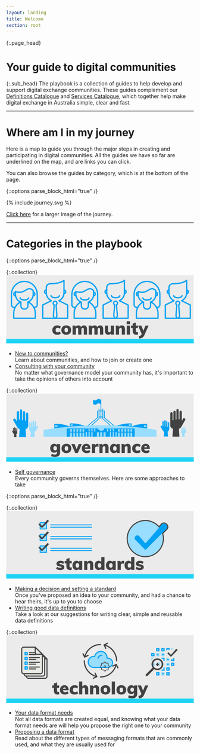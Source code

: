 ```yaml
---
layout: landing
title: Welcome
section: root
---
```


{:.page_head}
# Your guide to digital communities

{:.sub_head}
The playbook is a collection of guides to help develop and support digital exchange communities.
These guides complement our [Definitions Catalogue](https://definitions.ausdx.io) and [Services Catalogue](https://services.ausdx.io), which together help make digital exchange in Australia simple, clear and fast.

<hr/>

# Where am I in my journey

Here is a map to guide you through the major steps in creating and participating in digital communities.
All the guides we have so far are underlined on the map, and are links you can click.

You can also browse the guides by category, which is at the bottom of the page.

{::options parse_block_html="true" /}
<div class="Journey" role="img">
  <canvas class="Journey-canvas" height="1845px" width="932px"></canvas>
  {% include journey.svg %}

  [Click here](/img/journey.png) for a larger image of the journey.

</div>

<hr/>

# Categories in the playbook

{::options parse_block_html="true" /}
<div class="row">
<div class="grids col-sm-5">

{:.collection}
![Community](img/community.svg)
- [New to communities?](community.html)<br/>Learn about communities, and how to join or create one
- [Consulting with your community](consult.html)<br/>No matter what governance model your community has, it's important to take the opinions of others into account

</div>
<div class="grids col-sm-1"></div>
<div class="grids col-sm-5">

{:.collection}
![Governance](img/governance.svg)
- [Self governance](governance.html)<br/>Every community governs themselves. Here are some approaches to take
</div>
</div>


{::options parse_block_html="true" /}
<div class="row">
<div class="grids col-sm-5">

{:.collection}
![Standards](img/standards.svg)
- [Making a decision and setting a standard](decisions.html)<br/>Once you've proposed an idea to your community, and had a chance to hear theirs, it's up to you to choose
- [Writing good data definitions](definitions.html)<br/>Take a look at our suggestions for writing clear, simple and reusable data definitions

</div>
<div class="grids col-sm-1"></div>
<div class="grids col-sm-5">

{:.collection}
![Technology](img/technology.svg)
- [Your data format needs ](format_needs.html)<br/>Not all data formats are created equal, and knowing what your data format needs are will help you propose the right one to your community
- [Proposing a data format](format.html)<br/>Read about the different types of messaging formats that are commonly used, and what they are usually used for

</div>
